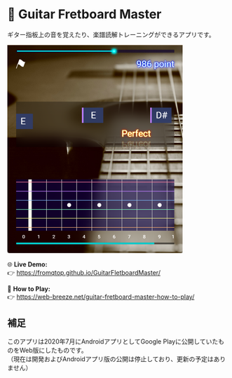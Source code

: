 # 🎸 Guitar Fretboard Master

ギター指板上の音を覚えたり、楽譜読解トレーニングができるアプリです。

<img src="./docs/sample_notename_and_fletboard.png" alt="screenshot" width="400">

🌐 **Live Demo:**  
👉 https://fromqtop.github.io/GuitarFletboardMaster/

📰 **How to Play:**  
👉 https://web-breeze.net/guitar-fretboard-master-how-to-play/

## 補足
このアプリは2020年7月にAndroidアプリとしてGoogle Playに公開していたものをWeb版にしたものです。  
（現在は開発およびAndroidアプリ版の公開は停止しており、更新の予定はありません）
